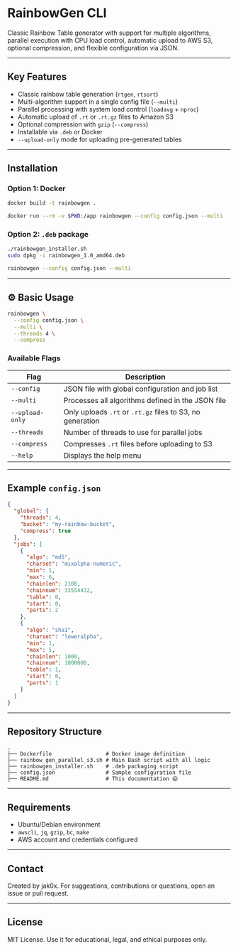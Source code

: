 # RainbowGen CLI

Classic Rainbow Table generator with support for multiple algorithms, parallel execution with CPU load control, automatic upload to AWS S3, optional compression, and flexible configuration via JSON.

---

## Key Features

- Classic rainbow table generation (`rtgen`, `rtsort`)
- Multi-algorithm support in a single config file (`--multi`)
- Parallel processing with system load control (`loadavg` + `nproc`)
- Automatic upload of `.rt` or `.rt.gz` files to Amazon S3
- Optional compression with `gzip` (`--compress`)
- Installable via `.deb` or Docker
- `--upload-only` mode for uploading pre-generated tables

---

## Installation

### Option 1: Docker

```bash
docker build -t rainbowgen .
```

```bash
docker run --rm -v $PWD:/app rainbowgen --config config.json --multi
```

### Option 2: `.deb` package

```bash
./rainbowgen_installer.sh
sudo dpkg -i rainbowgen_1.0_amd64.deb
```

```bash
rainbowgen --config config.json --multi
```

---

## ⚙️ Basic Usage

```bash
rainbowgen \
  --config config.json \
  --multi \
  --threads 4 \
  --compress
```

### Available Flags

| Flag            | Description |
|-----------------|-------------|
| `--config`      | JSON file with global configuration and job list |
| `--multi`       | Processes all algorithms defined in the JSON file |
| `--upload-only` | Only uploads `.rt` or `.rt.gz` files to S3, no generation |
| `--threads`     | Number of threads to use for parallel jobs |
| `--compress`    | Compresses `.rt` files before uploading to S3 |
| `--help`        | Displays the help menu |

---

## Example `config.json`

```json
{
  "global": {
    "threads": 4,
    "bucket": "my-rainbow-bucket",
    "compress": true
  },
  "jobs": [
    {
      "algo": "md5",
      "charset": "mixalpha-numeric",
      "min": 1,
      "max": 6,
      "chainlen": 2100,
      "chainnum": 33554432,
      "table": 0,
      "start": 0,
      "parts": 2
    },
    {
      "algo": "sha1",
      "charset": "loweralpha",
      "min": 1,
      "max": 5,
      "chainlen": 1000,
      "chainnum": 1000000,
      "table": 1,
      "start": 0,
      "parts": 1
    }
  ]
}
```

---

## Repository Structure

```
.
├── Dockerfile                 # Docker image definition
├── rainbow_gen_parallel_s3.sh # Main Bash script with all logic
├── rainbowgen_installer.sh    # .deb packaging script
├── config.json                # Sample configuration file
├── README.md                  # This documentation 😄
```

---

## Requirements

- Ubuntu/Debian environment
- `awscli`, `jq`, `gzip`, `bc`, `make`
- AWS account and credentials configured

---

## Contact

Created by jak0x. For suggestions, contributions or questions, open an issue or pull request.

---

## License

MIT License. Use it for educational, legal, and ethical purposes only.

